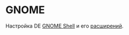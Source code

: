 # GNOME

Настройка DE [GNOME Shell](https://wiki.gnome.org/Projects/GnomeShell) и его [расширений](https://extensions.gnome.org/).
